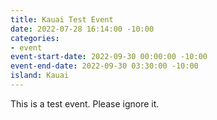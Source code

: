 ```yaml
---
title: Kauai Test Event
date: 2022-07-28 16:14:00 -10:00
categories:
- event
event-start-date: 2022-09-30 00:00:00 -10:00
event-end-date: 2022-09-30 03:30:00 -10:00
island: Kauai
---
```


This is a test event. Please ignore it.